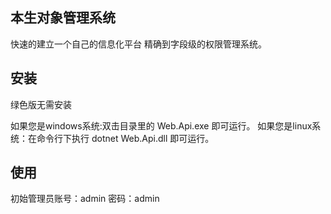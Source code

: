 ## 本生对象管理系统
快速的建立一个自己的信息化平台 
精确到字段级的权限管理系统。

## 安装
绿色版无需安装 

如果您是windows系统:双击目录里的 Web.Api.exe 即可运行。 
如果您是linux系统：在命令行下执行 dotnet Web.Api.dll 即可运行。

## 使用
初始管理员账号：admin 密码：admin 

